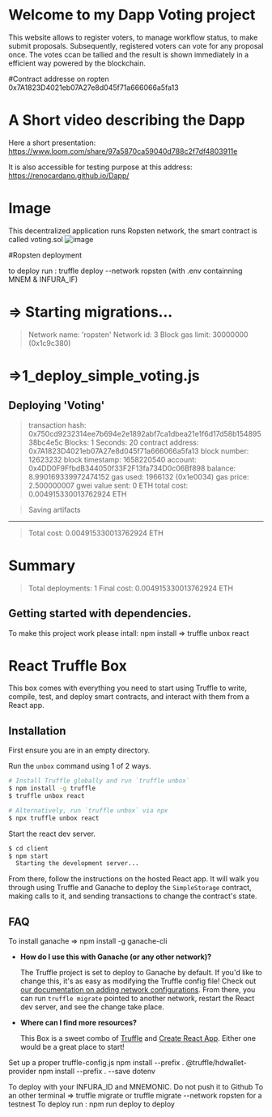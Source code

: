 # Welcome to my Dapp Voting project

This website allows to register voters, to manage workflow status, to make submit proposals. Subsequently, registered voters can vote for any proposal once. The votes ccan be tallied and the result is shown immediately in a efficient way powered by the blockchain.

#Contract addresse on ropten
    0x7A1823D4021eb07A27e8d045f71a666066a5fa13

# A Short video describing the Dapp
Here a short presentation: https://www.loom.com/share/97a5870ca59040d788c2f7df4803911e

It is also accessible for testing purpose at this address: https://renocardano.github.io/Dapp/
# Image
This decentralized application runs Ropsten network, the smart contract is called voting.sol
![image](https://user-images.githubusercontent.com/68705151/179346146-c89f9220-342c-44ea-95b5-f2180ed6f17a.png)

#Ropsten deployment

to deploy run : truffle deploy --network ropsten (with .env containning MNEM & INFURA_IF)

=> Starting migrations...
======================
> Network name:    'ropsten'
> Network id:      3
> Block gas limit: 30000000 (0x1c9c380)


=>1_deploy_simple_voting.js
=========================

   Deploying 'Voting'
   ------------------
   > transaction hash:    0x750cd9232314ee7b694e2e1892abf7ca1dbea21e1f6d17d58b15489538bc4e5c
   > Blocks: 1            Seconds: 20
   > contract address:    0x7A1823D4021eb07A27e8d045f71a666066a5fa13
   > block number:        12623232
   > block timestamp:     1658220540
   > account:             0x4DD0F9FfbdB344050f33F2F13fa734D0c06Bf898
   > balance:             8.990169339972474152
   > gas used:            1966132 (0x1e0034)
   > gas price:           2.500000007 gwei
   > value sent:          0 ETH
   > total cost:          0.004915330013762924 ETH

   > Saving artifacts
   -------------------------------------
   > Total cost:     0.004915330013762924 ETH

Summary
=======
> Total deployments:   1
> Final cost:          0.004915330013762924 ETH


## Getting started with dependencies.
To make this project work please intall:
npm install => truffle unbox react

# React Truffle Box

This box comes with everything you need to start using Truffle to write, compile, test, and deploy smart contracts, and interact with them from a React app.

## Installation

First ensure you are in an empty directory.

Run the `unbox` command using 1 of 2 ways.

```sh
# Install Truffle globally and run `truffle unbox`
$ npm install -g truffle
$ truffle unbox react
```

```sh
# Alternatively, run `truffle unbox` via npx
$ npx truffle unbox react
```

Start the react dev server.

```sh
$ cd client
$ npm start
  Starting the development server...
```

From there, follow the instructions on the hosted React app. It will walk you through using Truffle and Ganache to deploy the `SimpleStorage` contract, making calls to it, and sending transactions to change the contract's state.

## FAQ
To install ganache  => npm install -g ganache-cli
- __How do I use this with Ganache (or any other network)?__

  The Truffle project is set to deploy to Ganache by default. If you'd like to change this, it's as easy as modifying the Truffle config file! Check out [our documentation on adding network configurations](https://trufflesuite.com/docs/truffle/reference/configuration/#networks). From there, you can run `truffle migrate` pointed to another network, restart the React dev server, and see the change take place.

- __Where can I find more resources?__

  This Box is a sweet combo of [Truffle](https://trufflesuite.com) and [Create React App](https://create-react-app.dev). Either one would be a great place to start!
   
Set up a proper truffle-config.js
npm install --prefix . @truffle/hdwallet-provider
npm install --prefix . --save dotenv

To deploy with your INFURA_ID and MNEMONIC. Do not push it to Github
To an other terminal => truffle migrate or truffle migrate --network ropsten for a testnest
To deploy run :  npm run deploy to deploy
